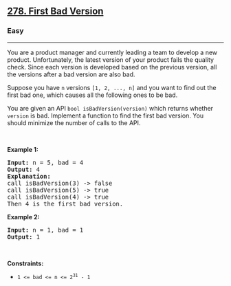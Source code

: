 <h2><a href="https://leetcode.com/problems/first-bad-version/">278. First Bad Version</a></h2><h3>Easy</h3><hr><div style="user-select: auto;"><p style="user-select: auto;">You are a product manager and currently leading a team to develop a new product. Unfortunately, the latest version of your product fails the quality check. Since each version is developed based on the previous version, all the versions after a bad version are also bad.</p>

<p style="user-select: auto;">Suppose you have <code style="user-select: auto;">n</code> versions <code style="user-select: auto;">[1, 2, ..., n]</code> and you want to find out the first bad one, which causes all the following ones to be bad.</p>

<p style="user-select: auto;">You are given an API <code style="user-select: auto;">bool isBadVersion(version)</code> which returns whether <code style="user-select: auto;">version</code> is bad. Implement a function to find the first bad version. You should minimize the number of calls to the API.</p>

<p style="user-select: auto;">&nbsp;</p>
<p style="user-select: auto;"><strong style="user-select: auto;">Example 1:</strong></p>

<pre style="user-select: auto;"><strong style="user-select: auto;">Input:</strong> n = 5, bad = 4
<strong style="user-select: auto;">Output:</strong> 4
<strong style="user-select: auto;">Explanation:</strong>
call isBadVersion(3) -&gt; false
call isBadVersion(5)&nbsp;-&gt; true
call isBadVersion(4)&nbsp;-&gt; true
Then 4 is the first bad version.
</pre>

<p style="user-select: auto;"><strong style="user-select: auto;">Example 2:</strong></p>

<pre style="user-select: auto;"><strong style="user-select: auto;">Input:</strong> n = 1, bad = 1
<strong style="user-select: auto;">Output:</strong> 1
</pre>

<p style="user-select: auto;">&nbsp;</p>
<p style="user-select: auto;"><strong style="user-select: auto;">Constraints:</strong></p>

<ul style="user-select: auto;">
	<li style="user-select: auto;"><code style="user-select: auto;">1 &lt;= bad &lt;= n &lt;= 2<sup style="user-select: auto;">31</sup> - 1</code></li>
</ul>
</div>